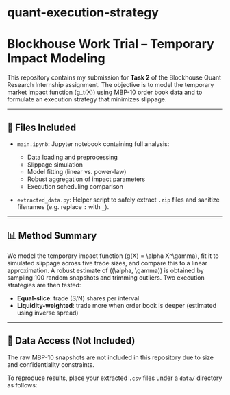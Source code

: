 # quant-execution-strategy

# Blockhouse Work Trial – Temporary Impact Modeling

This repository contains my submission for **Task 2** of the Blockhouse Quant Research Internship assignment. The objective is to model the temporary market impact function \(g_t(X)\) using MBP-10 order book data and to formulate an execution strategy that minimizes slippage.

---

## 📂 Files Included

- `main.ipynb`: Jupyter notebook containing full analysis:
  - Data loading and preprocessing
  - Slippage simulation
  - Model fitting (linear vs. power-law)
  - Robust aggregation of impact parameters
  - Execution scheduling comparison

- `extracted_data.py`: Helper script to safely extract `.zip` files and sanitize filenames (e.g. replace `:` with `_`).

---

## 📊 Method Summary

We model the temporary impact function \(g(X) = \alpha X^\gamma\), fit it to simulated slippage across five trade sizes, and compare this to a linear approximation. A robust estimate of \((\alpha, \gamma)\) is obtained by sampling 100 random snapshots and trimming outliers. Two execution strategies are then tested:

- **Equal-slice**: trade \(S/N\) shares per interval  
- **Liquidity-weighted**: trade more when order book is deeper (estimated using inverse spread)

---

## 📁 Data Access (Not Included)

The raw MBP-10 snapshots are not included in this repository due to size and confidentiality constraints.

To reproduce results, place your extracted `.csv` files under a `data/` directory as follows:

